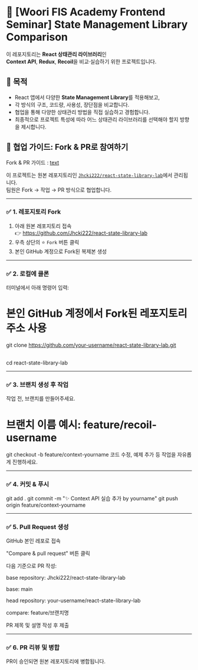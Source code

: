 # 🧪 [Woori FIS Academy Frontend Seminar] State Management Library Comparison

이 레포지토리는 **React 상태관리 라이브러리**인  
**Context API**, **Redux**, **Recoil**을 비교·실습하기 위한 프로젝트입니다.

## 📌 목적

-   React 앱에서 다양한 **State Management Library**를 적용해보고,
-   각 방식의 구조, 코드량, 사용성, 장단점을 비교합니다.
-   협업을 통해 다양한 상태관리 방법을 직접 실습하고 경험합니다.
-   최종적으로 프로젝트 특성에 따라 어느 상태관리 라이브러리를 선택해야 할지 방향을 제시합니다.

## 👥 협업 가이드: Fork & PR로 참여하기

Fork & PR 가이드 : [text](https://seungwubaek.github.io/tools/git/contributing_using_pull_request/)

이 프로젝트는 원본 레포지토리인 [`Jhcki222/react-state-library-lab`](https://github.com/Jhcki222/react-state-library-lab)에서 관리됩니다.  
팀원은 Fork → 작업 → PR 방식으로 협업합니다.

---

### ✅ 1. 레포지토리 Fork

1. 아래 원본 레포지토리 접속  
   👉 https://github.com/Jhcki222/react-state-library-lab
2. 우측 상단의 ⭐ `Fork` 버튼 클릭
3. 본인 GitHub 계정으로 Fork된 복제본 생성

---

### ✅ 2. 로컬에 클론

터미널에서 아래 명령어 입력:

# 본인 GitHub 계정에서 Fork된 레포지토리 주소 사용

git clone https://github.com/your-username/react-state-library-lab.git

<br/>
cd react-state-library-lab

---

### ✅ 3. 브랜치 생성 후 작업

작업 전, 브랜치를 만들어주세요.

# 브랜치 이름 예시: feature/recoil-username

git checkout -b feature/context-yourname
코드 수정, 예제 추가 등 작업을 자유롭게 진행하세요.

---

### ✅ 4. 커밋 & 푸시

git add .
git commit -m "✨ Context API 실습 추가 by yourname"
git push origin feature/context-yourname

---

### ✅ 5. Pull Request 생성

GitHub 본인 레포로 접속

"Compare & pull request" 버튼 클릭

다음 기준으로 PR 작성:

base repository: Jhcki222/react-state-library-lab

base: main

head repository: your-username/react-state-library-lab

compare: feature/브랜치명

PR 제목 및 설명 작성 후 제출

---

### ✅ 6. PR 리뷰 및 병합

PR이 승인되면 원본 레포지토리에 병합됩니다.

